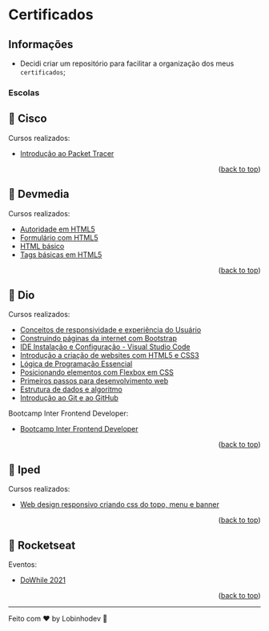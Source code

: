 # Certificados

## Informações

-   Decidi criar um repositório para facilitar a organização dos meus `certificados`;

### Escolas

## 🧠 Cisco

Cursos realizados:

-   [Introdução ao Packet Tracer](https://github.com/lobinhodev/Certificados/blob/master/Cisco/Introdução%20ao%20packet%20tracer.pdf)
<p align="right">(<a href="#top">back to top</a>)</p>

## 🧠 Devmedia

Cursos realizados:

-   [Autoridade em HTML5](https://github.com/lobinhodev/Certificados/blob/master/Devmedia/Autoridade%20em%20HTML.pdf)
-   [Formulário com HTML5](https://github.com/lobinhodev/Certificados/blob/master/Devmedia/Criando%20formul%C3%A1rios%20com%20HTML5.pdf)
-   [HTML básico](https://github.com/lobinhodev/Certificados/blob/master/Devmedia/HTML%20b%C3%A1sico.pdff)
-   [Tags básicas em HTML5](https://github.com/lobinhodev/Certificados/blob/master/Devmedia/Tags%20b%C3%A1sicas%20do%20HTML5.pdf)
<p align="right">(<a href="#top">back to top</a>)</p>

## 🧠 Dio

Cursos realizados:

-   [Conceitos de responsividade e experiência do Usuário](https://github.com/lobinhodev/Certificados/blob/master/Dio/Conceitos%20de%20responsividade%20e%20experi%C3%AAncia%20do%20Usu%C3%A1rio.pdf)
-   [Construindo páginas da internet com Bootstrap](https://github.com/lobinhodev/Certificados/blob/master/Dio/Construindo%20p%C3%A1ginas%20da%20internet%20com%20Bootstrap.pdf)
-   [IDE Instalação e Configuração - Visual Studio Code](https://github.com/lobinhodev/Certificados/blob/master/Dio/IDE%20VSCode.pdf)
-   [Introdução a criação de websites com HTML5 e CSS3](https://github.com/lobinhodev/Certificados/blob/master/Dio/Introdu%C3%A7ao%20a%20cria%C3%A7%C3%A3o%20de%20websites%20com%20HTML5%20e%20CSS3.pdf)
-   [Lógica de Programação Essencial](https://github.com/lobinhodev/Certificados/blob/master/Dio/L%C3%B3gica%20de%20Programa%C3%A7%C3%A3o%20Essencial.pdf)
-   [Posicionando elementos com Flexbox em CSS](https://github.com/lobinhodev/Certificados/blob/master/Dio/Posicionando%20elementos%20com%20Flexbox%20em%20CSS.pdf)
-   [Primeiros passos para desenvolvimento web](https://github.com/lobinhodev/Certificados/blob/master/Dio/Primeiros%20passos%20para%20desenvolvimento%20web.pdf)
-   [Estrutura de dados e algoritmo](https://github.com/lobinhodev/Certificados/blob/master/Dio/Estrutura%20de%20dados%20e%20algoritmos.pdf)
-   [Introdução ao Git e ao GitHub](https://github.com/lobinhodev/Certificados/blob/master/Dio/Introdução%20ao%20Git%20e%20ao%20GitHub.pdf)

Bootcamp Inter Frontend Developer:

-   [Bootcamp Inter Frontend Developer](https://github.com/lobinhodev/Certificados/blob/master/Dio/Bootcamp%20Inter%20Frontend%20Developer.pdf)
<p align="right">(<a href="#top">back to top</a>)</p>

## 🧠 Iped

Cursos realizados:

-   [Web design responsivo criando css do topo, menu e banner](https://github.com/lobinhodev/Certificados/blob/master/Iped/Web%20design%20responsivo%20criando%20css%20do%20topo%2C%20menu%20e%20banner.pdf)
<p align="right">(<a href="#top">back to top</a>)</p>

## 🧠 Rocketseat

Eventos:

-   [DoWhile 2021](https://github.com/lobinhodev/Certificados/blob/master/Rocketseat/dowhile-2021.pdf)
<p align="right">(<a href="#top">back to top</a>)</p>

---

Feito com ♥ by Lobinhodev 🐺
